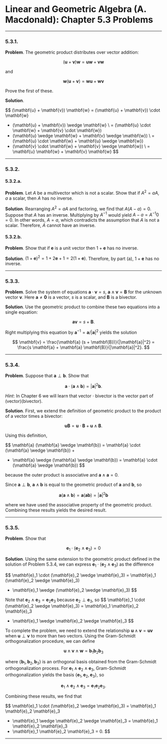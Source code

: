 Linear and Geometric Algebra (A. Macdonald): Chapter 5.3 Problems
=================================================================
--------------------------------------------------------------------------------------------
### 5.3.1.

__Problem__. The geometric product distributes over vector addition:

$$
(\mathbf{u} + \mathbf{v}) \mathbf{w} =
\mathbf{u} \mathbf{w} + \mathbf{v} \mathbf{w}
$$

and

$$
\mathbf{w} (\mathbf{u} + \mathbf{v}) =
\mathbf{w} \mathbf{u} + \mathbf{w} \mathbf{v}
$$

Prove the first of these.

__Solution__.

$$
  (\mathbf{u} + \mathbf{v}) \mathbf{w}
=   (\mathbf{u} + \mathbf{v}) \cdot \mathbf{w}
  + (\mathbf{u} + \mathbf{v}) \wedge \mathbf{w} \\
=   (\mathbf{u} \cdot \mathbf{w} + \mathbf{v} \cdot \mathbf{w})
  + (\mathbf{u} \wedge \mathbf{w} + \mathbf{v} \wedge \mathbf{w}) \\
=   (\mathbf{u} \cdot \mathbf{w} + \mathbf{u} \wedge \mathbf{w})
  + (\mathbf{v} \cdot \mathbf{w} + \mathbf{v} \wedge \mathbf{w}) \\
=   \mathbf{u} \mathbf{w} + \mathbf{v} \mathbf{w}
$$

--------------------------------------------------------------------------------------------
### 5.3.2.

#### 5.3.2.a.

__Problem__. Let $A$ be a multivector which is not a scalar. Show that if
$A^2 = a A$, $a$ a scalar, then $A$ has no inverse.

__Solution__. Rearranging $A^2 = a A$ and factoring, we find that
$A (A - a) = 0$. Suppose that $A$ has an inverse. Multiplying by $A^{-1}$
would yield $A - a = A^{-1} 0 = 0$. In other words, $A = a$, which contradicts
the assumption that $A$ is not a scalar. Therefore, $A$ cannot have an inverse.

#### 5.3.2.b.

__Problem__. Show that if $\mathbf{e}$ is a unit vector then $1 + \mathbf{e}$
has no inverse.

__Solution__. $(1 + \mathbf{e})^2 = 1 + 2 \mathbf{e} + 1 = 2 (1 + \mathbf{e})$.
Therefore, by part (a), $1 + \mathbf{e}$ has no inverse.

--------------------------------------------------------------------------------------------
### 5.3.3.

__Problem__. Solve the system of equations $\mathbf{a} \cdot \mathbf{v} = s$,
$\mathbf{a} \wedge \mathbf{v} = \mathbf{B}$ for the unknown vector
$\mathbf{v}$. Here $\mathbf{a} \ne \mathbf{0}$ is a vector, $s$ is a scalar,
and $\mathbf{B}$ is a bivector.

__Solution__. Use the geometric product to combine these two equations into a
single equation:

$$
\mathbf{a} \mathbf{v} = s + \mathbf{B}.
$$

Right multiplying this equation by
$\mathbf{a}^{-1} = \mathbf{a} / |\mathbf{a}|^2$ yields the solution

$$
\mathbf{v}
= \frac{\mathbf{a} (s + \mathbf{B})}{|\mathbf{a}|^2}
= \frac{s \mathbf{a} + \mathbf{a} \mathbf{B}}{|\mathbf{a}|^2}.
$$

--------------------------------------------------------------------------------------------
### 5.3.4.

__Problem__. Suppose that $\mathbf{a} \perp \mathbf{b}$. Show that

$$
\mathbf{a} \cdot (\mathbf{a} \wedge \mathbf{b}) = |\mathbf{a}|^2 \mathbf{b}.
$$

_Hint_: In Chapter 6 we will learn that vector $\cdot$ bivector is the vector
part of (vector)(bivector).

__Solution__. First, we extend the definition of geometric product to the
product of a vector times a bivector:

$$
\mathbf{u} \mathbf{B}
= \mathbf{u} \cdot \mathbf{B} + \mathbf{u} \wedge \mathbf{B}.
$$

Using this definition,

$$
\mathbf{a} (\mathbf{a} \wedge \mathbf{b})
=   \mathbf{a} \cdot (\mathbf{a} \wedge \mathbf{b}) +
  + \mathbf{a} \wedge (\mathbf{a} \wedge \mathbf{b})
= \mathbf{a} \cdot (\mathbf{a} \wedge \mathbf{b})
$$

because the outer product is associative and $\mathbf{a} \wedge \mathbf{a} = 0$.

Since $\mathbf{a} \perp \mathbf{b}$, $\mathbf{a} \wedge \mathbf{b}$ is equal
to the geometric product of $\mathbf{a}$ and $\mathbf{b}$, so

$$
\mathbf{a} (\mathbf{a} \wedge \mathbf{b})
= \mathbf{a} (\mathbf{a} \mathbf{b})
= |\mathbf{a}|^2 \mathbf{b}
$$

where we have used the associative property of the geometric product.
Combining these results yields the desired result.

--------------------------------------------------------------------------------------------
### 5.3.5.

__Problem__. Show that

$$
\mathbf{e}_1 \cdot (\mathbf{e}_2 \wedge \mathbf{e}_3) = 0
$$

__Solution__. Using the same extension to the geometric product defined in the
solution of Problem 5.3.4, we can express
$\mathbf{e}_1 \cdot (\mathbf{e}_2 \wedge \mathbf{e}_3)$ as the difference

$$
\mathbf{e}_1 \cdot (\mathbf{e}_2 \wedge \mathbf{e}_3)
=   \mathbf{e}_1 (\mathbf{e}_2 \wedge \mathbf{e}_3)
  - \mathbf{e}_1 \wedge (\mathbf{e}_2 \wedge \mathbf{e}_3)
$$

Note that $\mathbf{e}_2 \wedge \mathbf{e}_3 = \mathbf{e}_2 \mathbf{e}_3$
because $\mathbf{e}_2 \perp \mathbf{e}_3$, so
$$
\mathbf{e}_1 \cdot (\mathbf{e}_2 \wedge \mathbf{e}_3)
=   \mathbf{e}_1 \mathbf{e}_2 \mathbf{e}_3
  - \mathbf{e}_1 \wedge \mathbf{e}_2 \wedge \mathbf{e}_3
$$

To complete the problem, we need to extend the relationship
$\mathbf{u} \wedge \mathbf{v} = \mathbf{u} \mathbf{v}$ when
$\mathbf{u} \perp \mathbf{v}$ to more than two vectors. Using the Gram-Schmidt
orthogonalization procedure, we can define

$$
\mathbf{u} \wedge \mathbf{v} \wedge \mathbf{w} =
\mathbf{b}_1 \mathbf{b}_2 \mathbf{b}_3
$$

where $\{ \mathbf{b}_1, \mathbf{b}_2, \mathbf{b}_3 \}$ is an orthogonal basis
obtained from the Gram-Schmidt orthogonalization process. For
$\mathbf{e}_1 \wedge \mathbf{e}_2 \wedge \mathbf{e}_3$, Gram-Schmidt
orthogonalization yields the basis
$\{ \mathbf{e}_1, \mathbf{e}_2, \mathbf{e}_3 \}$, so

$$
\mathbf{e}_1 \wedge \mathbf{e}_2 \wedge \mathbf{e}_3
= \mathbf{e}_1 \mathbf{e}_2 \mathbf{e}_3.
$$

Combining these results, we find that

$$
\mathbf{e}_1 \cdot (\mathbf{e}_2 \wedge \mathbf{e}_3)
=   \mathbf{e}_1 \mathbf{e}_2 \mathbf{e}_3
  - \mathbf{e}_1 \wedge \mathbf{e}_2 \wedge \mathbf{e}_3
=   \mathbf{e}_1 \mathbf{e}_2 \mathbf{e}_3
  - \mathbf{e}_1 \mathbf{e}_2 \mathbf{e}_3
= 0.
$$

--------------------------------------------------------------------------------------------
